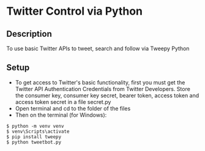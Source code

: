 # Twitter Control via Python

## Description
To use basic Twitter APIs to tweet, search and follow via Tweepy Python

## Setup

* To get access to Twitter's basic functionality, first you must get the Twitter API Authentication Credentials from Twitter Developers. Store the consumer key, consumer key secret, bearer token, access token and access token secret in a file secret.py
* Open terminal and cd to the folder of the files
* Then on the terminal (for Windows):
```
$ python -m venv venv
$ venv\Scripts\activate
$ pip install tweepy
$ python tweetbot.py
```
